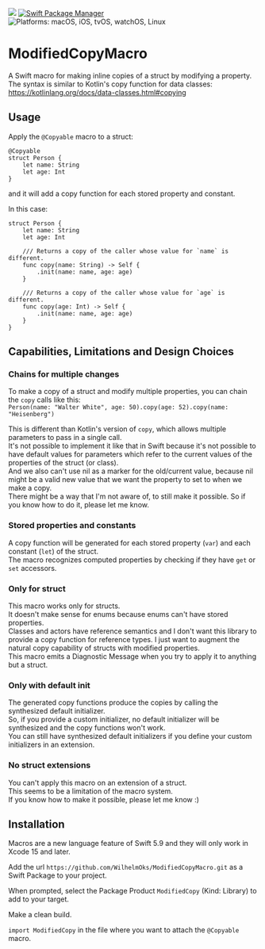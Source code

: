 <p>
    <img src="https://img.shields.io/badge/Swift-5.9-orange.svg" />
    <a href="https://swift.org/package-manager">
        <img src="https://img.shields.io/badge/spm-compatible-brightgreen.svg?style=flat" alt="Swift Package Manager" />
    </a>
    <img src="https://img.shields.io/badge/platforms-macOS | iOS | tvOS | watchOS | Linux-brightgreen.svg?style=flat" alt="Platforms: macOS, iOS, tvOS, watchOS, Linux" />
</p>

# ModifiedCopyMacro
A Swift macro for making inline copies of a struct by modifying a property.<br/>
The syntax is similar to Kotlin's copy function for data classes: https://kotlinlang.org/docs/data-classes.html#copying

## Usage

Apply the `@Copyable` macro to a struct:

```
@Copyable
struct Person {
    let name: String
    let age: Int
}
```

and it will add a copy function for each stored property and constant.

In this case:
```
struct Person {
    let name: String
    let age: Int

    /// Returns a copy of the caller whose value for `name` is different.
    func copy(name: String) -> Self {
        .init(name: name, age: age)
    }
    
    /// Returns a copy of the caller whose value for `age` is different.
    func copy(age: Int) -> Self {
        .init(name: name, age: age)
    }
}
```

## Capabilities, Limitations and Design Choices

### Chains for multiple changes

To make a copy of a struct and modify multiple properties, you can chain the `copy` calls like this:<br/>
`Person(name: "Walter White", age: 50).copy(age: 52).copy(name: "Heisenberg")`<br/>

This is different than Kotlin's version of `copy`, which allows multiple parameters to pass in a single call.<br/>
It's not possible to implement it like that in Swift because it's not possible to have default values for parameters which refer to the current values of the properties of the struct (or class).<br/>
And we also can't use nil as a marker for the old/current value, because nil might be a valid new value that we want the property to set to when we make a copy.<br/>
There might be a way that I'm not aware of, to still make it possible. So if you know how to do it, please let me know.<br/>

### Stored properties and constants

A copy function will be generated for each stored property (`var`) and each constant (`let`) of the struct.<br/>
The macro recognizes computed properties by checking if they have `get` or `set` accessors.<br/>

### Only for struct

This macro works only for structs.<br/>
It doesn't make sense for enums because enums can't have stored properties.<br/>
Classes and actors have reference semantics and I don't want this library to provide a copy function for reference types. I just want to augment the natural copy capability of structs with modified properties.<br/>
This macro emits a Diagnostic Message when you try to apply it to anything but a struct.<br/>

### Only with default init

The generated copy functions produce the copies by calling the synthesized default initializer.<br/>
So, if you provide a custom initializer, no default initializer will be synthesized and the copy functions won't work.<br/>
You can still have synthesized default initializers if you define your custom initializers in an extension.<br/>

### No struct extensions

You can't apply this macro on an extension of a struct.<br/>
This seems to be a limitation of the macro system.<br/>
If you know how to make it possible, please let me know :)

## Installation

Macros are a new language feature of Swift 5.9 and they will only work in Xcode 15 and later.

Add the url `https://github.com/WilhelmOks/ModifiedCopyMacro.git` as a Swift Package to your project.

When prompted, select the Package Product `ModifiedCopy` (Kind: Library) to add to your target.

Make a clean build.

`import ModifiedCopy` in the file where you want to attach the `@Copyable` macro.
